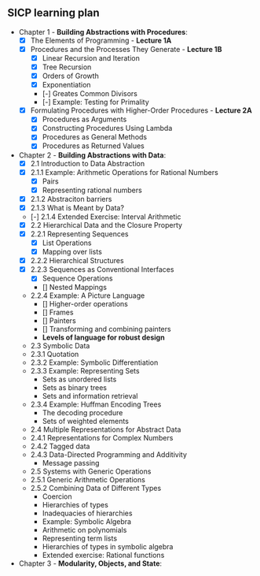 ## SICP learning plan
* Chapter 1 - **Building Abstractions with Procedures**:
  - [x] The Elements of Programming - **Lecture 1A**
  - [x] Procedures and the Processes They Generate - **Lecture 1B**
    - [x] Linear Recursion and Iteration
    - [x] Tree Recursion
    - [x] Orders of Growth
    - [x] Exponentiation
    - [-] Greates Common Divisors
    - [-] Example: Testing for Primality 
  - [x] Formulating Procedures with Higher-Order Procedures - **Lecture 2A**
    - [x] Procedures as Arguments
    - [x] Constructing Procedures Using Lambda
    - [x] Procedures as General Methods
    - [x] Procedures as Returned Values  
* Chapter 2 - **Building Abstractions with Data**:
  - [x] 2.1 Introduction to Data Abstraction
  - [x] 2.1.1 Example: Arithmetic Operations for Rational Numbers
      - [x] Pairs
      - [x] Representing rational numbers
  - [x] 2.1.2 Abstraciton barriers
  - [x] 2.1.3 What is Meant by Data?
  - [-] 2.1.4 Extended Exercise: Interval Arithmetic
  - [x] 2.2 Hierarchical Data and the Closure Property
  - [x] 2.2.1 Representing Sequences
    - [x] List Operations
    - [x] Mapping over lists
  - [x] 2.2.2 Hierarchical Structures
  - [x] 2.2.3 Sequences as Conventional Interfaces
    - [x] Sequence Operations
    - [] Nested Mappings
  - 2.2.4 Example: A Picture Language
    - [] Higher-order operations
    - [] Frames
    - [] Painters
    - [] Transforming and combining painters
    - **Levels of language for robust design**
  - 2.3 Symbolic Data
  - 2.3.1 Quotation
  - 2.3.2 Example: Symbolic Differentiation
  - 2.3.3 Example: Representing Sets
      - Sets as unordered lists
      - Sets as binary trees
      - Sets and information retrieval
  - 2.3.4 Example: Huffman Encoding Trees
      - The decoding procedure
      - Sets of weighted elements
  - 2.4 Multiple Representations for Abstract Data
  - 2.4.1 Representations for Complex Numbers
  - 2.4.2 Tagged data
  - 2.4.3 Data-Directed Programming and Additivity
    - Message passing
  - 2.5 Systems with Generic Operations
  - 2.5.1 Generic Arithmetic Operations
  - 2.5.2 Combining Data of Different Types
    - Coercion
    - Hierarchies of types
    - Inadequacies of hierarchies
    - Example: Symbolic Algebra
    - Arithmetic on polynomials
    - Representing term lists
    - Hierarchies of types in symbolic algebra
    - Extended exercise: Rational functions  
* Chapter 3 - **Modularity, Objects, and State**:
